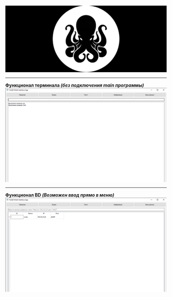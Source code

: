 ![Картинка кракен](img/imgReadme/kraken_background.jpg)

---

**Функционал терминала _(без подключения main программы)_**
![Функционал терминала](img/imgReadme/terminal1.png)

---

**Функционал BD _(Возможен ввод прямо в меню)_**
![Функционал BD](img/imgReadme/bd1.png)